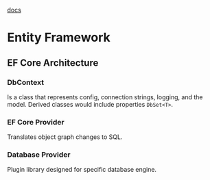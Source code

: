 [docs](https://learn.microsoft.com/en-us/training/modules/persist-data-ef-core/)

# Entity Framework

## EF Core Architecture

### DbContext
Is a class that represents config, connection strings, logging, and the model.
Derived classes would include properties `DbSet<T>`.

### EF Core Provider
Translates object graph changes to SQL.

### Database Provider
Plugin library designed for specific database engine.

